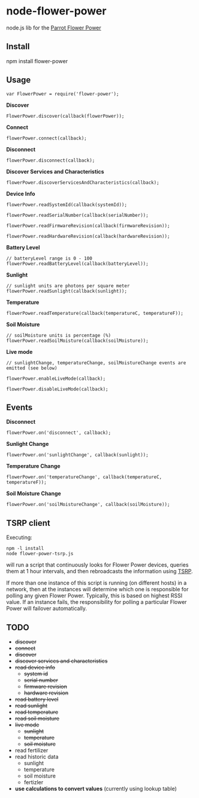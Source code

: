 node-flower-power
=================

node.js lib for the [Parrot Flower Power](http://www.parrot.com/flowerpower/usa/)

Install
-------

npm install flower-power

Usage
-----

    var FlowerPower = require('flower-power');

__Discover__

    FlowerPower.discover(callback(flowerPower));

__Connect__

    flowerPower.connect(callback);

__Disconnect__

    flowerPower.disconnect(callback);

__Discover Services and Characteristics__

    flowerPower.discoverServicesAndCharacteristics(callback);

__Device Info__

    flowerPower.readSystemId(callback(systemId));

    flowerPower.readSerialNumber(callback(serialNumber));

    flowerPower.readFirmwareRevision(callback(firmwareRevision));

    flowerPower.readHardwareRevision(callback(hardwareRevision));

__Battery Level__

    // batteryLevel range is 0 - 100
    flowerPower.readBatteryLevel(callback(batteryLevel));

__Sunlight__

    // sunlight units are photons per square meter 
    flowerPower.readSunlight(callback(sunlight));

__Temperature__

    flowerPower.readTemperature(callback(temperatureC, temperatureF));

__Soil Moisture__

    // soilMoisture units is percentage (%)
    flowerPower.readSoilMoisture(callback(soilMoisture));

__Live mode__

    // sunlightChange, temperatureChange, soilMoistureChange events are emitted (see below)

    flowerPower.enableLiveMode(callback);

    flowerPower.disableLiveMode(callback);

Events 
------

__Disconnect__

    flowerPower.on('disconnect', callback);

__Sunlight Change__

    flowerPower.on('sunlightChange', callback(sunlight));

__Temperature Change__

    flowerPower.on('temperatureChange', callback(temperatureC, temperatureF));

__Soil Moisture Change__

    flowerPower.on('soilMoistureChange', callback(soilMoisture));

TSRP client
-----------
Executing:

    npm -l install
    node flower-power-tsrp.js

will run a script that continuously looks for Flower Power devices,
queries them at 1 hour intervals,
and then rebroadcasts the information using [TSRP](http://thethingsystem.com/dev/Thing-Sensor-Reporting-Protocol.html).

If more than one instance of this script is running (on different hosts) in a network,
then at the instances will determine which one is responsible for polling any given Flower Power.
Typically, this is based on highest RSSI value.
If an instance fails, the responsibility for polling a particular Flower Power will failover automatically.

TODO
----

  * ~~discover~~
  * ~~connect~~
  * ~~discover~~
  * ~~discover services and characteristics~~
  * ~~read device info~~
    * ~~system id~~
    * ~~serial number~~
    * ~~firmware revision~~
    * ~~hardware revision~~
  * ~~read battery level~~
  * ~~read sunlight~~
  * ~~read temperature~~
  * ~~read soil moisture~~
  * ~~live mode~~
    * ~~sunlight~~
    * ~~temperature~~
    * ~~soil moisture~~
  * read fertilizer
  * read historic data
    * sunlight
    * temperature
    * soil moisture
    * fertizler
  * __use calculations to convert values__ (currently using lookup table)
